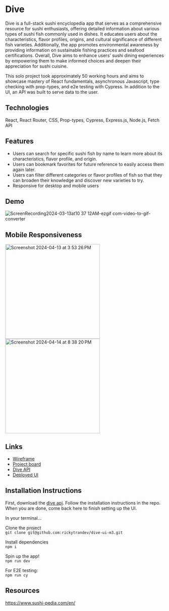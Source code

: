 # Dive  
Dive is a full-stack sushi encyclopedia app that serves as a comprehensive resource for sushi enthusiasts, offering detailed information about various types of sushi fish commonly used in dishes. It educates users about the characteristics, flavor profiles, origins, and cultural significance of different fish varieties. Additionally, the app promotes environmental awareness by providing information on sustainable fishing practices and seafood certifications. Overall, Dive aims to enhance users' sushi dining experiences by empowering them to make informed choices and deepen their appreciation for sushi cuisine.  

This solo project took approximately 50 working hours and aims to showcase mastery of React fundamentals, asynchronous Javascript, type checking with prop-types, and e2e testing with Cypress. In addition to the UI, an API was built to serve data to the user.

## Technologies  
React, React Router, CSS, Prop-types, Cypress, Express.js, Node.js, Fetch API

## Features  
- Users can search for specific sushi fish by name to learn more about its characteristics, flavor profile, and origin.
- Users can bookmark favorites for future reference to easily access them again later.
- Users can filter different categories or flavor profiles of fish so that they can broaden their knowledge and discover new varieties to try.
- Responsive for desktop and mobile users

## Demo  
![ScreenRecording2024-03-13at10 37 12AM-ezgif com-video-to-gif-converter](https://github.com/rickytrandev/dive-ui-m3/assets/105529508/07c14154-84c9-4445-8729-bfe0f26d3467)

## Mobile Responsiveness
<img width="300" alt="Screenshot 2024-04-13 at 3 53 26 PM" src="https://github.com/rickytrandev/dive-ui-m3/assets/105529508/c0c1b550-1495-4a40-b571-64a707530a5b">
<img width="300" alt="Screenshot 2024-04-14 at 8 38 20 PM" src="https://github.com/rickytrandev/dive-ui-m3/assets/105529508/4b479448-1930-4c32-bd66-826a824d7484">


## Links
- [Wireframe](https://www.figma.com/file/sE0pYKO5LXQoJiVsXilXyC/%2Fdive?type=design&node-id=9-233&mode=design&t=E1RblALtItMPRIx2-0)
- [Project board](https://github.com/users/rickytrandev/projects/4/views/1)
- [Dive API](https://github.com/rickytrandev/dive-api-m3)
- [Deployed UI](https://dive-ui.vercel.app/)

## Installation Instructions
First, download the [dive api](https://github.com/rickytrandev/dive-api-m3). Follow the installation instructions in the repo. When you are done, come back here to finish setting up the UI.

In your terminal...

Clone the project  
`git clone git@github.com:rickytrandev/dive-ui-m3.git`  

Install dependencies  
`npm i`  

Spin up the app!  
`npm run dev`  

For E2E testing:  
`npm run cy`  

## Resources
https://www.sushi-pedia.com/en/

